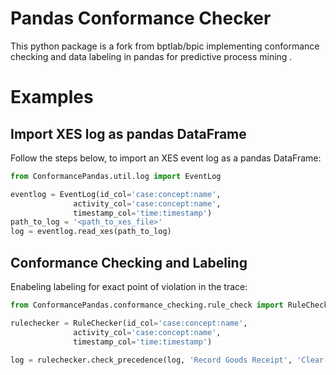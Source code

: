 # Pandas Conformance Checker
This python package is a fork from bptlab/bpic implementing conformance checking and data labeling in pandas for predictive process mining .

# Examples

## Import XES log as pandas DataFrame
Follow the steps below, to import an XES event log as a pandas DataFrame:
```python
from ConformancePandas.util.log import EventLog

eventlog = EventLog(id_col='case:concept:name', 
              activity_col='case:concept:name', 
              timestamp_col='time:timestamp')
path_to_log = '<path_to_xes_file>'
log = eventlog.read_xes(path_to_log)
```

## Conformance Checking and Labeling 
Enabeling labeling for exact point of violation in the trace:

```python
from ConformancePandas.conformance_checking.rule_check import RuleChecker

rulechecker = RuleChecker(id_col='case:concept:name', 
              activity_col='case:concept:name', 
              timestamp_col='time:timestamp')
         
log = rulechecker.check_precedence(log, 'Record Goods Receipt', 'Clear Invoice', label=True)

```
